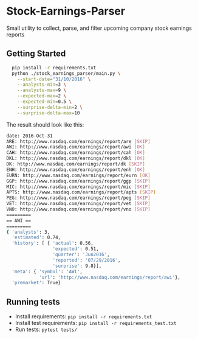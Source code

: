 # Stock-Earnings-Parser
Small utility to collect, parse, and filter upcoming company stock earnings reports

## Getting Started

```bash
  pip install -r requirements.txt
  python ./stock_earnings_parser/main.py \
    --start-date="31/10/2016" \
    --analysts-min=3 \
    --analysts-max=9 \
    --expected-max=2 \
    --expected-min=0.5 \
    --surprise-delta-min=2 \
    --surprise-delta-max=10
```

The result should look like this:

```bash
date: 2016-Oct-31
ARE: http://www.nasdaq.com/earnings/report/are [SKIP]
AWI: http://www.nasdaq.com/earnings/report/awi [OK]
CAH: http://www.nasdaq.com/earnings/report/cah [OK]
DKL: http://www.nasdaq.com/earnings/report/dkl [OK]
DK: http://www.nasdaq.com/earnings/report/dk [SKIP]
ENH: http://www.nasdaq.com/earnings/report/enh [OK]
EURN: http://www.nasdaq.com/earnings/report/eurn [OK]
GGP: http://www.nasdaq.com/earnings/report/ggp [SKIP]
MIC: http://www.nasdaq.com/earnings/report/mic [SKIP]
APTS: http://www.nasdaq.com/earnings/report/apts [SKIP]
PEG: http://www.nasdaq.com/earnings/report/peg [SKIP]
VET: http://www.nasdaq.com/earnings/report/vet [SKIP]
VNO: http://www.nasdaq.com/earnings/report/vno [SKIP]
=========
== AWI ==
=========
{ 'analysts': 3,
  'estimated': 0.74,
  'history': [ { 'actual': 0.56,
                 'expected': 0.51,
                 'quarter': 'Jun2016',
                 'reported': '07/29/2016',
                 'surprise': 9.8}],
  'meta': { 'symbol': 'AWI',
            'url': 'http://www.nasdaq.com/earnings/report/awi'},
  'premarket': True}
```

## Running tests

* Install requirements: ```pip install -r requirements.txt```
* Install test requirements: ```pip install -r requirements_test.txt```
* Run tests: ```pytest tests/```
